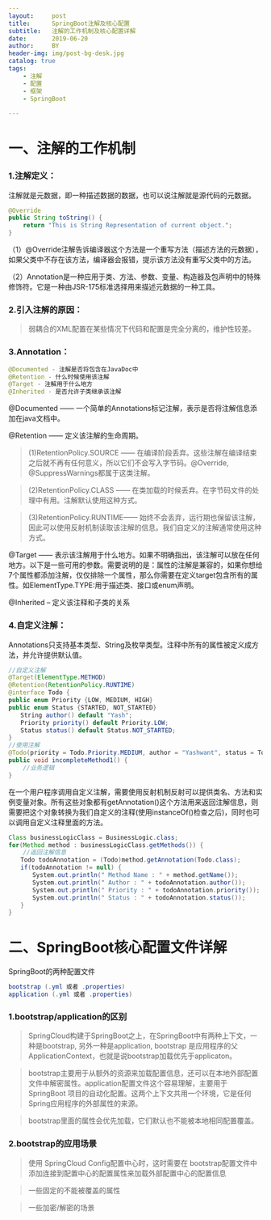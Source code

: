 ```yaml
---
layout:     post
title:      SpringBoot注解及核心配置
subtitle:   注解的工作机制及核心配置详解
date:       2019-06-20
author:     BY
header-img: img/post-bg-desk.jpg
catalog: true
tags:
    - 注解
    - 配置
    - 框架
    - SpringBoot
    
---
```


# 一、注解的工作机制
### 1.注解定义：
注解就是元数据，即一种描述数据的数据，也可以说注解就是源代码的元数据。
```java
@Override
public String toString() {
    return "This is String Representation of current object.";
}
```
（1）@Override注解告诉编译器这个方法是一个重写方法（描述方法的元数据），如果父类中不存在该方法，编译器会报错，提示该方法没有重写父类中的方法。

（2）Annotation是一种应用于类、方法、参数、变量、构造器及包声明中的特殊修饰符。它是一种由JSR-175标准选择用来描述元数据的一种工具。
### 2.引入注解的原因：
>弱耦合的XML配置在某些情况下代码和配置是完全分离的，维护性较差。

### 3.Annotation：
```java
@Documented - 注解是否将包含在JavaDoc中
@Retention - 什么时候使用该注解
@Target - 注解用于什么地方
@Inherited - 是否允许子类继承该注解
```
@Documented —— 一个简单的Annotations标记注解，表示是否将注解信息添加在java文档中。

@Retention —— 定义该注解的生命周期。

>(1)RetentionPolicy.SOURCE —— 在编译阶段丢弃。这些注解在编译结束之后就不再有任何意义，所以它们不会写入字节码。@Override, @SuppressWarnings都属于这类注解。

>(2)RetentionPolicy.CLASS —— 在类加载的时候丢弃。在字节码文件的处理中有用。注解默认使用这种方式。

>(3)RetentionPolicy.RUNTIME—— 始终不会丢弃，运行期也保留该注解，因此可以使用反射机制读取该注解的信息。我们自定义的注解通常使用这种方式。

@Target —— 表示该注解用于什么地方。如果不明确指出，该注解可以放在任何地方。以下是一些可用的参数。需要说明的是：属性的注解是兼容的，如果你想给7个属性都添加注解，仅仅排除一个属性，那么你需要在定义target包含所有的属性。如ElementType.TYPE:用于描述类、接口或enum声明。

@Inherited – 定义该注释和子类的关系
### 4.自定义注解：
Annotations只支持基本类型、String及枚举类型。注释中所有的属性被定义成方法，并允许提供默认值。
```java
//自定义注解
@Target(ElementType.METHOD)
@Retention(RetentionPolicy.RUNTIME)
@interface Todo {
public enum Priority {LOW, MEDIUM, HIGH}
public enum Status {STARTED, NOT_STARTED}
　　String author() default "Yash";
　　Priority priority() default Priority.LOW;
　　Status status() default Status.NOT_STARTED;
}
//使用注解
@Todo(priority = Todo.Priority.MEDIUM, author = "Yashwant", status = Todo.Status.STARTED)
public void incompleteMethod1() {
    //业务逻辑
}
```
在一个用户程序调用自定义注解，需要使用反射机制反射可以提供类名、方法和实例变量对象。所有这些对象都有getAnnotation()这个方法用来返回注解信息，则需要把这个对象转换为我们自定义的注释(使用instanceOf()检查之后)，同时也可以调用自定义注释里面的方法。
```java
Class businessLogicClass = BusinessLogic.class;
for(Method method : businessLogicClass.getMethods()) {
    //返回注解信息
　　Todo todoAnnotation = (Todo)method.getAnnotation(Todo.class);
　　if(todoAnnotation != null) {
　　　　System.out.println(" Method Name : " + method.getName());
　　　　System.out.println(" Author : " + todoAnnotation.author());
　　　　System.out.println(" Priority : " + todoAnnotation.priority());
　　　　System.out.println(" Status : " + todoAnnotation.status());
　　}
}
```

# 二、SpringBoot核心配置文件详解
SpringBoot的两种配置文件
```java
bootstrap (.yml 或者 .properties)
application (.yml 或者 .properties)
```

### 1.bootstrap/application的区别
>SpringCloud构建于SpringBoot之上，在SpringBoot中有两种上下文，一种是bootstrap, 另外一种是application, bootstrap 是应用程序的父ApplicationContext，也就是说bootstrap加载优先于applicaton。

>bootstrap主要用于从额外的资源来加载配置信息，还可以在本地外部配置文件中解密属性。application配置文件这个容易理解，主要用于SpringBoot 项目的自动化配置。这两个上下文共用一个环境，它是任何Spring应用程序的外部属性的来源。

>bootstrap里面的属性会优先加载，它们默认也不能被本地相同配置覆盖。

### 2.bootstrap的应用场景
>使用 SpringCloud Config配置中心时，这时需要在 bootstrap配置文件中添加连接到配置中心的配置属性来加载外部配置中心的配置信息

>一些固定的不能被覆盖的属性

>一些加密/解密的场景
